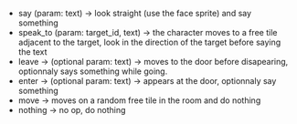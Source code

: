 - say (param: text) -> look straight (use the face sprite) and say something
- speak_to (param: target_id, text) -> the character moves to a free tile adjacent to the target, look in the direction of the target before saying the text
- leave -> (optional param: text) -> moves to the door before disapearing, optionnaly says something while going. 
- enter -> (optional param: text) -> appears at the door, optionnaly say something
- move -> moves on a random free tile in the room and do nothing 
- nothing -> no op, do nothing